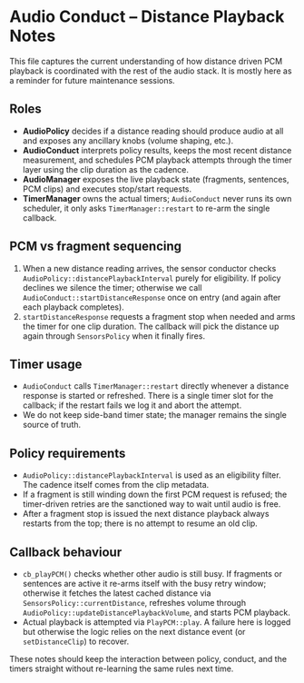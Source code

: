 # Audio Conduct – Distance Playback Notes

This file captures the current understanding of how distance driven PCM playback is coordinated with the rest of the audio stack. It is mostly here as a reminder for future maintenance sessions.

## Roles
- **AudioPolicy** decides if a distance reading should produce audio at all and exposes any ancillary knobs (volume shaping, etc.).
- **AudioConduct** interprets policy results, keeps the most recent distance measurement, and schedules PCM playback attempts through the timer layer using the clip duration as the cadence.
- **AudioManager** exposes the live playback state (fragments, sentences, PCM clips) and executes stop/start requests.
- **TimerManager** owns the actual timers; `AudioConduct` never runs its own scheduler, it only asks `TimerManager::restart` to re-arm the single callback.

## PCM vs fragment sequencing
1. When a new distance reading arrives, the sensor conductor checks `AudioPolicy::distancePlaybackInterval` purely for eligibility. If policy declines we silence the timer; otherwise we call `AudioConduct::startDistanceResponse` once on entry (and again after each playback completes).
2. `startDistanceResponse` requests a fragment stop when needed and arms the timer for one clip duration. The callback will pick the distance up again through `SensorsPolicy` when it finally fires.

## Timer usage
- `AudioConduct` calls `TimerManager::restart` directly whenever a distance response is started or refreshed. There is a single timer slot for the callback; if the restart fails we log it and abort the attempt.
- We do not keep side-band timer state; the manager remains the single source of truth.

## Policy requirements
- `AudioPolicy::distancePlaybackInterval` is used as an eligibility filter. The cadence itself comes from the clip metadata.
- If a fragment is still winding down the first PCM request is refused; the timer-driven retries are the sanctioned way to wait until audio is free.
- After a fragment stop is issued the next distance playback always restarts from the top; there is no attempt to resume an old clip.

## Callback behaviour
- `cb_playPCM()` checks whether other audio is still busy. If fragments or sentences are active it re-arms itself with the busy retry window; otherwise it fetches the latest cached distance via `SensorsPolicy::currentDistance`, refreshes volume through `AudioPolicy::updateDistancePlaybackVolume`, and starts PCM playback.
- Actual playback is attempted via `PlayPCM::play`. A failure here is logged but otherwise the logic relies on the next distance event (or `setDistanceClip`) to recover.

These notes should keep the interaction between policy, conduct, and the timers straight without re-learning the same rules next time.
